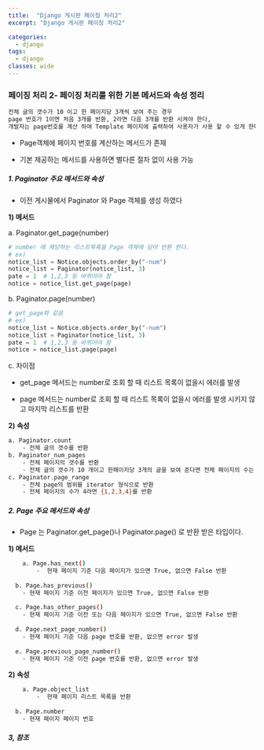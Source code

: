 ```yaml
---
title:  "Django 게시판 페이징 처리2"
excerpt: "Django 게시판 페이징 처리2"

categories:
  - django
tags:
  - django	
classes: wide 
---
```



### 페이징 처리 2- 페이징 처리를 위한 기본 메서드와 속성 정리	

```bash	
전체 글의 갯수가 10 이고 한 페이지당 3개씩 보여 주는 경우 	
page 번호가 1이면 처음 3개를 반환, 2라면 다음 3개를 반환 시켜야 한다,	
개발자는 page번호를 계산 하여 Template 페이지에 출력하여 사용자가 사용 할 수 있게 한다,	
```

- Page객체에 페이지 번호를 계산하는 메서드가 존재	

- 기본 제공하는 메서드를 사용하면 별다른 절차 없이 사용 가능	



##### 1. Paginator 주요 메서드와 속성	

- 이전 게시물에서 Paginator 와 Page 객체를 생성 하였다	

**1) 메서드**	

  a. Paginator.get_page(number)	

  ```python	
  # number 에 해당하는 리스트목록을 Page 객체에 담아 반환 한다.	
  # ex) 	
  notice_list = Notice.objects.order_by("-num")	
  notice_list = Paginator(notice_list, 3)    	
  pate = 1	# 1,2,3 등 바뀌어야 함    	
  notice = notice_list.get_page(page)	
  ```



  b. Paginator.page(number)	

  ```python	
  # get_page와 같음	
  # ex) 	
  notice_list = Notice.objects.order_by("-num")	
  notice_list = Paginator(notice_list, 3)    	
  pate = 1	# 1,2,3 등 바뀌어야 함    	
  notice = notice_list.page(page)	
  ```

  c. 차이점	

  - get_page 메서드는  number로 조회 할 때 리스트 목록이 없을시 에러를 발생	

  - page 메서드는  number로 조회 할 때 리스트 목록이 없을시 에러를 발생 시키지 않고 마지막 리스트를 반환 	

**2) 속성**	

```bash	
a. Paginator.count	
	- 전체 글의 갯수를 반환	
b. Paginator_num_pages	
	- 전체 페이지의 갯수를 반환	
	- 전체 글의 갯수가 10 개이고 한페이지당 3개의 글을 보여 준다면 전체 페이지의 수는 4개 이다, 	
c. Paginator.page_range	
	- 전체 page의 범위를 iterator 형식으로 반환	
	- 전체 페이지의 수가 4라면 {1,2,3,4}를 반환	
```



##### 2. Page 주요 메서드와 속성	

- Page 는 Paginator.get_page()나 Paginator.page() 로 반환 받은 타입이다.	

**1) 메서드**	

```bash	
	a. Page.has_next()	
		-  현재 페이지 기준 다음 페이지가 있으면 True, 없으면 False 반환	
		
  b. Page.has_previous()	
  	- 현재 페이지 기준 이전 페이지가 있으면 True, 없으면 False 반환	
  	
  c. Page.has_other_pages()	
  	- 현재 페이지 기준 이전 또는 다음 페이지가 있으면 True, 없으면 False 반환	
  	
  d. Page.next_page_number()	
  	- 현재 페이지 기준 다음 page 번호를 반환, 없으면 error 발생	
  	
  e. Page.previous_page_number()	
  	- 현재 페이지 기준 이전 page 번호를 반환, 없으면 error 발생		
```



**2) 속성**	

```bash	
	a. Page.object_list	
		-  현재 페이지 리스트 목록을 반환	
		
  b. Page.number	
  	- 현재 페이지 페이지 번호		
```



##### 3, 참조

[Django 공식 문서]: https://docs.djangoproject.com/en/3.0/ref/paginator/